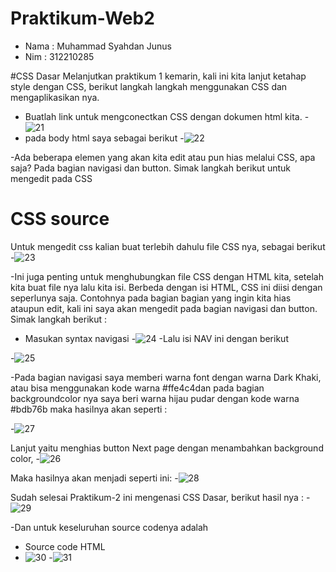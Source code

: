 # Praktikum-Web2
- Nama : Muhammad Syahdan Junus
- Nim  : 312210285

#CSS Dasar 
Melanjutkan praktikum 1 kemarin, kali ini kita lanjut ketahap style dengan CSS, berikut langkah langkah menggunakan CSS dan mengaplikasikan nya.

- Buatlah link untuk mengconectkan CSS dengan dokumen html kita.
-![21](https://github.com/syahdann/Praktikum-Web2/assets/115516758/630445ee-cd82-463a-8d2c-2f2d88173feb)
- pada body html saya sebagai berikut
-![22](https://github.com/syahdann/Praktikum-Web2/assets/115516758/d77aa642-8a2b-4795-8a90-13c0667da120)


-Ada beberapa elemen yang akan kita edit atau pun hias melalui CSS, apa saja? Pada bagian navigasi dan button. Simak langkah berikut untuk mengedit pada CSS

# CSS source
Untuk mengedit css kalian buat terlebih dahulu file CSS nya, sebagai berikut
-![23](https://github.com/syahdann/Praktikum-Web2/assets/115516758/19c07bf5-bfdc-473f-a39e-5de0e4135e26)

-Ini juga penting untuk menghubungkan file CSS dengan HTML kita, setelah kita buat file nya lalu kita isi. Berbeda dengan isi HTML, CSS ini diisi dengan seperlunya saja. Contohnya pada bagian bagian yang ingin kita hias ataupun edit, kali ini saya akan mengedit pada bagian navigasi dan button. Simak langkah berikut :

- Masukan syntax navigasi
-![24](https://github.com/syahdann/Praktikum-Web2/assets/115516758/736130ce-d68c-497a-840b-a9cd18a0c58d)
-Lalu isi NAV ini dengan berikut

-![25](https://github.com/syahdann/Praktikum-Web2/assets/115516758/3b7ee1d8-ff72-4535-92a2-444d4dcfb9f7)

-Pada bagian navigasi saya memberi warna font dengan warna Dark Khaki, atau bisa menggunakan kode warna #ffe4c4dan pada bagian backgroundcolor nya saya beri warna hijau pudar dengan kode warna #bdb76b maka hasilnya akan seperti : 

-![27](https://github.com/syahdann/Praktikum-Web2/assets/115516758/8b4f65d7-a7c7-42a4-85d7-8ef9f044536e)

Lanjut yaitu menghias button Next page dengan menambahkan background color,
-![26](https://github.com/syahdann/Praktikum-Web2/assets/115516758/0cdc3897-57af-4024-8093-4f8dacbc812d)

Maka hasilnya akan menjadi seperti ini:
-![28](https://github.com/syahdann/Praktikum-Web2/assets/115516758/33034daa-cdea-4557-a58d-58de8b41e668)

Sudah selesai Praktikum-2 ini mengenasi CSS Dasar, berikut hasil nya :
-![29](https://github.com/syahdann/Praktikum-Web2/assets/115516758/9022a57d-55fc-44bd-8add-24d2ba061797)

-Dan untuk keseluruhan source codenya adalah

- Source code HTML
- ![30](https://github.com/syahdann/Praktikum-Web2/assets/115516758/051295be-d0e2-4b61-bc13-0e67586f608b)
-![31](https://github.com/syahdann/Praktikum-Web2/assets/115516758/f273f3fa-2120-4ab9-a451-fb6dc4d18bff)
